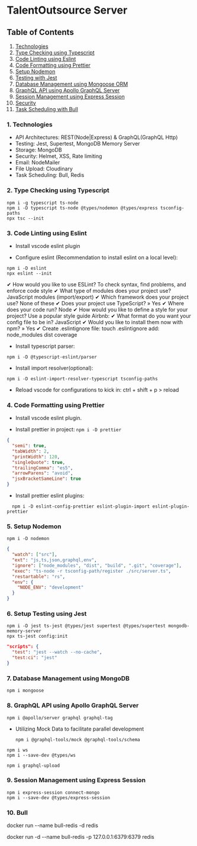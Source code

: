 # TalentOutsource Server

## Table of Contents

1. [Technologies](#1-technologies)
2. [Type Checking using Typescript](#2-type-checking-using-typescript)
3. [Code Linting using Eslint](#3-code-linting-using-eslint)
4. [Code Formatting using Prettier](#4-code-formatting-using-prettier)
5. [Setup Nodemon](#5-setup-nodemon)
6. [Testing with Jest](#6-setup-testing-using-jest)
7. [Database Management using Mongoose ORM](#7-database-management-using-mongodb)
8. [GraphQL API using Apollo GraphQL Server](#8-graphql-api-using-apollo-graphql-server)
9. [Session Management using Express Session](#session-management-using-express-session)
10. [Security](#session-management-using-express-session)
11. [Task Scheduling with Bull](#graphql-api-using-graphql-http)

### 1. Technologies

- API Architectures: REST(Node|Express) & GraphQL(GraphQL Http)
- Testing: Jest, Supertest, MongoDB Memory Server
- Storage: MongoDB
- Security: Helmet, XSS, Rate limiting
- Email: NodeMailer
- File Upload: Cloudinary
- Task Scheduling: Bull, Redis

### 2. Type Checking using Typescript

```shell
npm i -g typescript ts-node
npm i -D typescript ts-node @types/nodemon @types/express tsconfig-paths
npx tsc --init
```

### **3. Code Linting using Eslint**

- Install vscode eslint plugin

- Configure eslint (Recommendation to install eslint on a local level):

```shell
npm i -D eslint
npx eslint --init
```

✔ How would you like to use ESLint? To check syntax, find problems, and enforce code style
✔ What type of modules does your project use? JavaScript modules (import/export)
✔ Which framework does your project use? None of these
✔ Does your project use TypeScript? » Yes
✔ Where does your code run? Node
✔ How would you like to define a style for your project? Use a popular style guide Airbnb:
✔ What format do you want your config file to be in? JavaScript
✔ Would you like to install them now with npm? » Yes
✔ Create .eslintignore file: touch .eslintignore add: node_modules dist coverage

- Install typescript parser:

`npm i -D @typescript-eslint/parser`

- Install import resolver(optional):

`npm i -D eslint-import-resolver-typescript tsconfig-paths`

- Reload vscode for configurations to kick in: ctrl + shift + p > reload

### **4. Code Formatting using Prettier**

- Install vscode eslint plugin.

- Install prettier in project:
  `npm i -D prettier`

```json
{
  "semi": true,
  "tabWidth": 2,
  "printWidth": 120,
  "singleQuote": true,
  "trailingComma": "es5",
  "arrowParens": "avoid",
  "jsxBracketSameLine": true
}
```

- Install prettier eslint plugins:

```shell
  npm i -D eslint-config-prettier eslint-plugin-import eslint-plugin-prettier
```

### 5. Setup Nodemon

```shell
npm i -D nodemon
```

 <!-- nodemon.json -->

```json
{
  "watch": ["src"],
  "ext": "js,ts,json,graphql,env",
  "ignore": ["node_modules", "dist", "build", ".git", "coverage"],
  "exec": "ts-node -r tsconfig-path/register ./src/server.ts",
  "restartable": "rs",
  "env": {
    "NODE_ENV": "development"
  }
}
```

### 6. Setup Testing using Jest

```shell
npm i -D jest ts-jest @types/jest supertest @types/supertest mongodb-memory-server
npx ts-jest config:init
```

 <!-- package.json -->

```json
"scripts": {
  "test": "jest --watch --no-cache",
  "test:ci": "jest"
}
```

### 7. Database Management using MongoDB

```shell
npm i mongoose
```

### 8. GraphQL API using Apollo GraphQL Server

```shell
npm i @apollo/server graphql graphql-tag
```

- Utilizing Mock Data to facilitate parallel development

  ```shell
  npm i @graphql-tools/mock @graphql-tools/schema
  ```

```shell
npm i ws
npm i --save-dev @types/ws
```

```shell
npm i graphql-upload
```

### 9. Session Management using Express Session

```shell
npm i express-session connect-mongo
npm i --save-dev @types/express-session
````

### 10. Bull

docker run --name bull-redis -d redis

docker run -d --name bull-redis -p 127.0.0.1:6379:6379 redis
